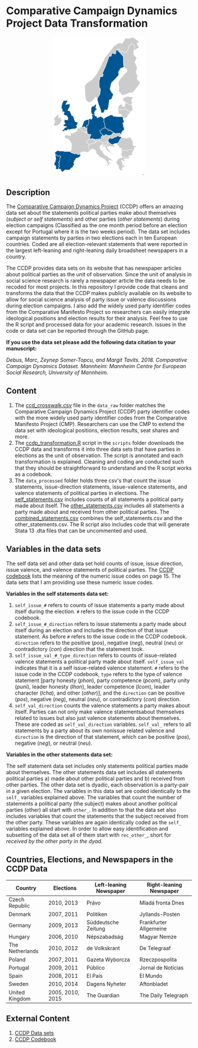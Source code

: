 # Comparative Campaign Dynamics Project Data Transformation

<p align="center">
<img src="figures/countries.png" width="250">
</p>

## Description

The [Comparative Campaign Dynamics Project](https://www.mzes.uni-mannheim.de/d7/en/datasets/comparative-campaign-dynamics-dataset) (CCDP) offers an amazing data set about the statements political parties make about themselves (*subject or self statements*) and other parties (*other statements*) during election campaigns (Classified as the one month period before an election except for Portugal where it is the two weeks period). The data set includes campaign statements by parties in two elections each in ten European countries. Coded are all election-relevant statements that were reported in the largest left-leaning and right-leaning daily broadsheet newspapers in a country. 

The CCDP provides data sets on its website that has newspaper articles about political parties as the unit of observation. Since the unit of analysis in social science research is rarely a newspaper article the data needs to be recoded for most projects. In this repository I provide code that cleans and transforms the data that the CCDP makes publicly available on its website to allow for social science analysis of party issue or valence discussions during election campaigns. I also add the widely used party identifier codes from the Comparative Manifesto Project so researchers can easily integrate ideological positions and election results for their analysis. Feel free to use the R script and processed data for your academic research. Issues in the code or data set can be reported through the GitHub page. 

**If you use the data set please add the following data citation to your manuscript:**

*Debus, Marc, Zeynep Somer-Topcu, and Margit Tavits. 2018. Comparative Campaign Dynamics Dataset. Mannheim: Mannheim Centre for European Social Research, University of Mannheim.*


## Content
1. The [ccd_crosswalk.csv](./data_raw/ccd_crosswalk.csv) file in the ``data_raw`` folder matches the Comparative Campaign Dynamics Project (CCDP) party identifier codes with the more widely used party identifier codes from the Comparative Manifesto Project (CMP). Researchers can use the CMP to extend the data set with ideological positions, election results, seat shares and more. 
2. The [ccdp_transformation.R](./scripts/ccdp_transformation.R) script in the ``scripts`` folder downloads the CCDP data and transforms it into three data sets that have parties in elections as the unit of observation. The script is annotated and each transformation is explained. Cleaning and coding are conducted such that they should be straightforward to understand and the R script works as a codebook. 
3. The ``data_processed`` folder holds three csv's that count the issue statements, issue-direction statements, issue-valence statements, and valence statements of political parties in elections. The [self_statements.csv](./data_processed/self_statements.csv) includes counts of all statements a political party made about itself. The [other_statements.csv](./data_processed/other_statements.csv) includes all statements a party made about and received from other political parties. The [combined_statements.csv](./data_processed/combined_statements.csv) combines the self_statements.csv and the other_statements.csv. The R script also includes code that will generate Stata 13 .dta files that can be uncommented and used.

## Variables in the data sets
The self data set and other data set hold counts of issue, issue direction, issue valence, and valence statements of political parties. The [CCDP codebook](http://www.mzes.uni-mannheim.de/publications/wp/wp-167.pdf) lists the meaning of the numeric issue codes on page 15. The data sets that I am providing use these numeric issue codes. 

**Variables in the self statements data set:**

1. ``self_issue_#`` refers to counts of issue statements a party made about itself during the election. ``#`` refers to the issue code in the CCDP codebook. 
2. ``self_issue_#_direction`` refers to issue statements a party made about itself during an election and includes the direction of that issue statement. As before ``#`` refers to the issue code in the CCDP codebook. ``direction`` refers to the positive (*pos*), negative (*neg*), neutral (*neu*) or contradictory (*con*) direction that the statement took. 
3. ``self_issue_val_#_type_direction`` refers to counts of issue-related valence statements a political party made about itself. ``self_issue_val`` indicates that it is a self issue-related valence statement. ``#`` refers to the issue code in the CCDP codebook, ``type`` refers to the type of valence statement [party honesty (*phon*), party competence (*pcom*), party unity (*puni*), leader honesty (*lhon*), leader competence (*lcom*), leader character (*lcha*), and other (*other*)], and the ``direction`` can be positive (*pos*), negative (*neg*), neutral (*neu*), or contradictory (*con*) direction.
4. ``self_val_direction`` counts the valence statements a party makes about itself. Parties can not only make valence statementsabout themselves related to issues but also just valence statements about themselves. These are coded as ``self_val_direction`` variables. ``self_val_`` refers to all statements by a party about its own nonissue related valence and ``direction`` is the direction of that statement, which can be positive (*pos*), negative (*neg*), or neutral (*neu*). 


**Variables in the other statements data set:**

The self statement data set includes only statements political parties made about themselves. The other statements data set includes all statements political parties a) made about other political parties and b) received from other parties. The other data set is dyadic, each observation is a party-pair in a given election. The variables in this data set are coded identically to the ``self_`` variables explained above. The variables that count the number of statements a political party (the subject) makes about another political parties (other) all start with ``other_``. In addition to that the data set also includes variables that count the statements that the subject received from the other party. These variables are again identically coded as the ``self_`` variables explained above. In order to allow easy identification and subsetting of the data set all of them start with ``rec_other_``, short for *received by the other party in the dyad*.


## Countries, Elections, and Newspapers in the CCDP Data
| Country  |  Elections | Left-leaning Newspaper  | Right-leaning Newspaper  |
|---|---|---|---|
|Czech Republic |2010, 2013 |Právo |Mladá fronta Dnes |
|Denmark |2007, 2011 |Politiken |Jyllands-Posten |
|Germany |2009, 2013 | Süddeutsche Zeitung | Frankfurter Allgemeine |
|Hungary  | 2006, 2010|Népszabadság |Magyar Nemze |
|The Netherlands  | 2010, 2012 |de Volkskrant |De Telegraaf |
|Poland | 2007, 2011 |Gazeta Wyborcza | Rzeczpospolita|
|Portugal | 2009, 2011 | Público| Jornal de Notícias|
|Spain | 2008, 2011  |El País |El Mundo |
|Sweden |2010, 2014 | Dagens Nyheter| Aftonbladet|
|United Kingdom | 2005, 2010, 2015 | The Guardian| The Daily Telegraph |

## External Content
1. [CCDP Data sets](https://www.mzes.uni-mannheim.de/d7/en/datasets/comparative-campaign-dynamics-dataset)
2. [CCDP Codebook](http://www.mzes.uni-mannheim.de/publications/wp/wp-167.pdf)